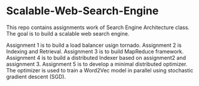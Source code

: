 # Scalable-Web-Search-Engine

This  repo contains assignments work of Search Engine Architecture class.
The goal is to build a scalable web search engine.

Assignment 1 is to build a load balancer usign tornado.
Assignment 2 is Indexing and Retrieval.
Assignment 3 is to build MapReduce framework.
Assignment 4 is to build a distributed Indexer based on assignment2 and assignment 3.
Assignment 5 is to develop a minimal distributed optimizer. The optimizer is used to train a Word2Vec model in parallel using stochastic gradient descent (SGD).
